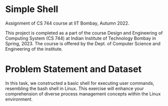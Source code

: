 # Simple Shell

Assignment of CS 744 course at IIT Bombay, Autumn 2022.

This project is completed as a part of the course Design and Engineering of Computing System (CS 744) at Indian Institute of Technology Bombay in Spring, 2023. The course is offered by the Dept. of Computer Science and Engineering of the institute.


# Problem Statement and Dataset


In this task, we constructed a basic shell for executing user commands, resembling the bash shell in Linux. This exercise will enhance your comprehension of diverse process management concepts within the Linux environment.

